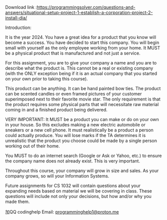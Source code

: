 Download link :https://programmingsolver.com/questions-and-answers/situational-setup-project-1-establish-a-corporation-project-2-install-dia/

Introduction:

It is the year 2024. You have a great idea for a product that you know will become a success. You have decided to start this company. You will begin small with yourself as the only employee working from your home. It MUST be a physical product that is manufactured and not just a service.

For this assignment, you are to give your company a name and you are to describe what the product is. This cannot be a real or existing company (with the ONLY exception being if it is an actual company that you started on your own prior to taking this course).

This product can be anything. It can be hand painted bow ties. The product can be scented candles or even framed pictures of your customer superimposed next to their favorite movie star. The only requirement is that the product requires some physical parts that will necessitate raw material coming in and a finished product being delivered.

VERY IMPORTANT: It MUST be a product you can make or do on your own in your house. So this excludes making a new electric automobile or sneakers or a new cell phone. It must realistically be a product a person could actually produce. You will lose marks if the TA determines it is unrealistic that the product you choose could be made by a single person working out of their home.

You MUST to do an internet search (Google or Ask or Yahoo, etc.) to ensure the company name does not already exist. This is very important.

Throughout this course, your company will grow in size and sales. As your company grows, so will your Information Systems.

Future assignments for CS 1032 will contain questions about your expanding needs based on material we will be covering in class. These questions will include not only your decisions, but how and/or why you made them.

加QQ codinghelp Email: programminghelp1@proton.me
